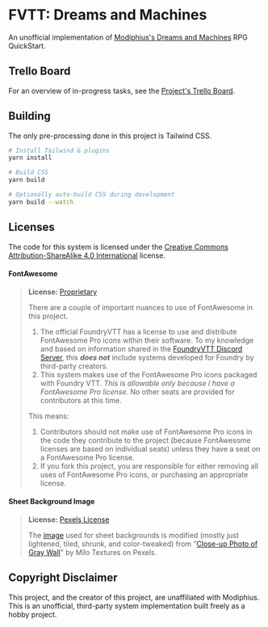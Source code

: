 # FVTT: Dreams and Machines
An unofficial implementation of [Modiphius's Dreams and Machines](https://www.dreamsandmachines.com/) RPG QuickStart.

## Trello Board
For an overview of in-progress tasks, see the [Project's Trello Board](https://trello.com/b/qr6yQfIl/foundry-dreams-and-machines).

## Building
The only pre-processing done in this project is Tailwind CSS.

```sh
# Install Tailwind & plugins
yarn install

# Build CSS
yarn build

# Optionally auto-build CSS during development
yarn build --watch
```

## Licenses
The code for this system is licensed under the [Creative Commons Attribution-ShareAlike 4.0 International](LICENSE) license.

#### FontAwesome

> **License:** [Proprietary](https://fontawesome.com/license)
>
> There are a couple of important nuances to use of FontAwesome in this project.
>
> 1. The official FoundryVTT has a license to use and distribute FontAwesome Pro icons within their software. To my knowledge and based on information shared in the [FoundryVTT Discord Server](https://discord.gg/foundryvtt), this **_does not_** include systems developed for Foundry by third-party creators.
> 2. This system makes use of the FontAwesome Pro icons packaged with Foundry VTT. _This is allowable only because I have a FontAwesome Pro license._ No other seats are provided for contributors at this time.
>
> This means:
>
> 1. Contributors should not make use of FontAwesome Pro icons in the code they contribute to the project (because FontAwesome licenses are based on individual seats) unless they have a seat on a FontAwesome Pro license.
> 2. If you fork this project, you are responsible for either removing all uses of FontAwesome Pro icons, or purchasing an appropriate license.

#### Sheet Background Image
> **License:** [Pexels License](https://www.pexels.com/license/)
>
> The [image](images/dnm-bg.jpg) used for sheet backgrounds is modified (mostly just lightened, tiled, shrunk, and color-tweaked) from "[Close-up Photo of Gray Wall](https://www.pexels.com/photo/close-up-photo-of-gray-wall-2768398/)" by Milo Textures on Pexels.

## Copyright Disclaimer

This project, and the creator of this project, are unaffiliated with Modiphius. This is an unofficial, third-party system implementation built freely as a hobby project.
